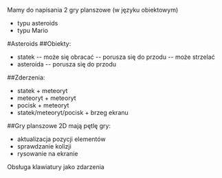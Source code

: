 Mamy do napisania 2 gry planszowe (w języku obiektowym)

- typu asteroids
- typu Mario

#Asteroids
##Obiekty: 
- statek
    -- może się obracać
    -- porusza się do przodu
    -- może strzelać
- asteroida
    -- porusza się do przodu

##Zderzenia:
- statek + meteoryt
- meteoryt + meteoryt
- pocisk + meteoryt
- statek/meteoryt/pocisk + brzeg ekranu

##Gry planszowe 2D mają pętlę gry:
- aktualizacja pozycji elementów
- sprawdzanie kolizji
- rysowanie na ekranie

Obsługa klawiatury jako zdarzenia

